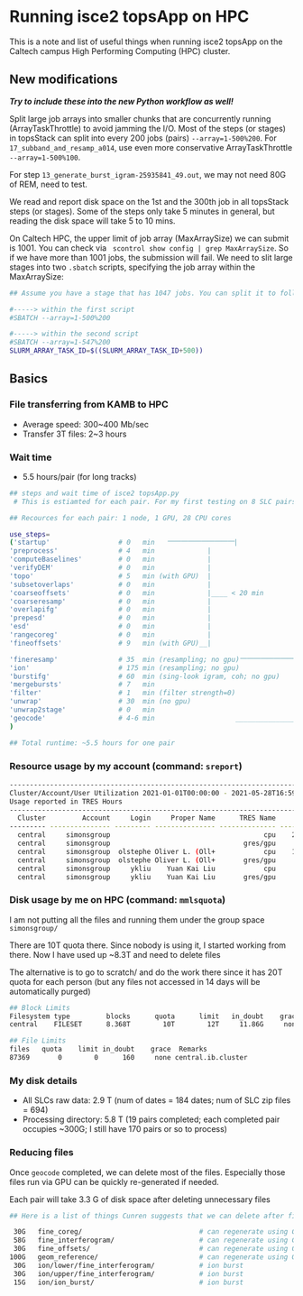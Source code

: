 # Running isce2 topsApp on HPC

This is a note and list of useful things when running isce2 topsApp on the Caltech campus High Performing Computing (HPC) cluster.


## New modifications
***Try to include these into the new Python workflow as well!***

Split large job arrays into smaller chunks that are concurrently running (ArrayTaskThrottle) to avoid jamming the I/O. Most of the steps (or stages) in topsStack can split into every 200 jobs (pairs) `--array=1-500%200`. For `17_subband_and_resamp_a014`, use even more conservative ArrayTaskThrottle `--array=1-500%100`.

For step `13_generate_burst_igram-25935841_49.out`, we may not need 80G of REM, need to test.

We read and report disk space on the 1st and the 300th job in all topsStack steps (or stages). Some of the steps only take 5 minutes in general, but reading the disk space will take 5 to 10 mins.

On Caltech HPC, the upper limit of job array (MaxArraySize) we can submit is 1001.
You can check via ` scontrol show config | grep MaxArraySize`.
So if we have more than 1001 jobs, the submission will fail. We need to slit large stages into two `.sbatch` scripts, specifying the job array within the MaxArraySize:

```bash
## Assume you have a stage that has 1047 jobs. You can split it to following:

#-----> within the first script
#SBATCH --array=1-500%200

#-----> within the second script
#SBATCH --array=1-547%200
SLURM_ARRAY_TASK_ID=$((SLURM_ARRAY_TASK_ID+500))
```

## Basics

### File transferring from KAMB to HPC

- Average speed:         300~400 Mb/sec
- Transfer 3T files:     2~3 hours

### Wait time

- 5.5 hours/pair (for long tracks)

```bash
## steps and wait time of isce2 topsApp.py
 # This is estiamted for each pair. For my first testing on 8 SLC pairs, the wait times are all similar as below

## Recources for each pair: 1 node, 1 GPU, 28 CPU cores

use_steps=
('startup'                 # 0   min   ⎻⎻⎻⎻⎻⎻⎻⎻⎻⎻|
'preprocess'               # 4   min             |
'computeBaselines'         # 0   min             |
'verifyDEM'                # 0   min             |
'topo'                     # 5   min (with GPU)  |
'subsetoverlaps'           # 0   min             |
'coarseoffsets'            # 0   min             |____ < 20 min
'coarseresamp'             # 0   min             |
'overlapifg'               # 0   min             |
'prepesd'                  # 0   min             |
'esd'                      # 0   min             |
'rangecoreg'               # 0   min             |
'fineoffsets'              # 9   min (with GPU)__|

'fineresamp'               # 35  min (resampling; no gpu)⎻⎻⎻⎻⎻⎻⎻⎻⎻⎻⎻⎻⎻⎻|
'ion'                      # 175 min (resampling; no gpu)              |
'burstifg'                 # 60  min (sing-look igram, coh; no gpu)    |
'mergebursts'              # 7   min                                   |~315 min
'filter'                   # 1   min (filter strength=0)               |
'unwrap'                   # 30  min (no gpu)                          |
'unwrap2stage'             # 0   min                                   |
'geocode'                  # 4-6 min                    _______________|
)

## Total runtime: ~5.5 hours for one pair
```

### Resource usage by my account (command: `sreport`)

```bash
--------------------------------------------------------------------------------
Cluster/Account/User Utilization 2021-01-01T00:00:00 - 2021-05-28T16:59:59 (12758400 secs)
Usage reported in TRES Hours
--------------------------------------------------------------------------------
  Cluster         Account     Login     Proper Name      TRES Name      Used
--------- --------------- --------- --------------- -------------- ---------
  central     simonsgroup                                      cpu    213866
  central     simonsgroup                                 gres/gpu      7638
  central     simonsgroup  olstephe Oliver L. (Oll+            cpu    140426
  central     simonsgroup  olstephe Oliver L. (Oll+       gres/gpu      5015
  central     simonsgroup     ykliu    Yuan Kai Liu            cpu     73440
  central     simonsgroup     ykliu    Yuan Kai Liu       gres/gpu      2623
```

### Disk usage by me on HPC (command: `mmlsquota`)

I am not putting all the files and running them under the group space `simonsgroup/`

There are 10T quota there. Since nobody is using it, I started working from there. Now I have used up ~8.3T and need to delete files

The alternative is to go to scratch/ and do the work there since it has 20T quota for each person (but any files not accessed in 14 days will be automatically purged)

```bash
## Block Limits
Filesystem type         blocks      quota      limit   in_doubt    grace
central    FILESET      8.368T        10T        12T     11.86G     none

## File Limits
files   quota    limit in_doubt    grace  Remarks
87369       0        0      160     none central.ib.cluster
```

### My disk details

- All SLCs raw data:              2.9 T      (num of dates = 184 dates;    num of SLC zip files = 694)
- Processing directory:         5.8 T     (19 pairs completed; each completed pair occupies ~300G; I still have 170 pairs or so to process)

### Reducing files

Once `geocode` completed, we can delete most of the files. Especially those files run via GPU can be quickly re-generated if needed.

Each pair will take 3.3 G of disk space after deleting unnecessary files

```bash
## Here is a list of things Cunren suggests that we can delete after finishing all processing

 30G   fine_coreg/                             # can regenerate using GPUs
 58G   fine_interferogram/                     # can regenerate using GPUs
 30G   fine_offsets/                           # can regenerate using GPUs
100G   geom_reference/                         # can regenerate using GPUs
 30G   ion/lower/fine_interferogram/           # ion burst
 30G   ion/upper/fine_interferogram/           # ion burst
 15G   ion/ion_burst/                          # ion burst
```
